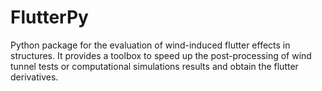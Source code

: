 # FlutterPy
Python package for the evaluation of wind-induced flutter effects in structures. It provides a toolbox to speed up the post-processing of wind tunnel tests or computational simulations results and obtain the flutter derivatives.
